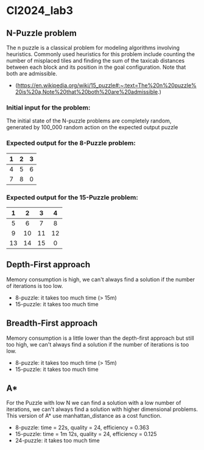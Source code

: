 # CI2024_lab3

## N-Puzzle problem
The n puzzle is a classical problem for modeling algorithms involving heuristics. Commonly used heuristics for this problem include counting the number of misplaced tiles and finding the sum of the taxicab distances between each block and its position in the goal configuration. Note that both are admissible.
- (https://en.wikipedia.org/wiki/15_puzzle#:~:text=The%20n%20puzzle%20is%20a,Note%20that%20both%20are%20admissible.)

### Initial input for the problem:
The initial state of the N-puzzle problems are completely random, generated by 100_000 random action on the expected output puzzle

### Expected output for the 8-Puzzle problem:
|1|2|3|
|:---:|:---:|:---:| 
|4|5|6|
|7|8|0|

### Expected output for the 15-Puzzle problem:
|1|2|3|4|
|:---:|:---:|:---:|:---:| 
|5|6|7|8|
|9|10|11|12|
|13|14|15|0|

## Depth-First approach
Memory consumption is high, we can't always find a solution if the number of iterations is too low.
- 8-puzzle: it takes too much time (> 15m)
- 15-puzzle: it takes too much time

## Breadth-First approach
Memory consumption is a little lower than the depth-first approach but still too high, we can't always find a solution if the number of iterations is too low.
- 8-puzzle: it takes too much time (> 15m)
- 15-puzzle: it takes too much time

## A*
For the Puzzle with low N we can find a solution with a low number of iterations, we can't always find a solution with higher dimensional problems.
This version of A* use manhattan_distance as a cost function.
- 8-puzzle: time = 22s, quality = 24, efficiency = 0.363
- 15-puzzle: time = 1m 12s, quality = 24, efficiency = 0.125
- 24-puzzle: it takes too much time
